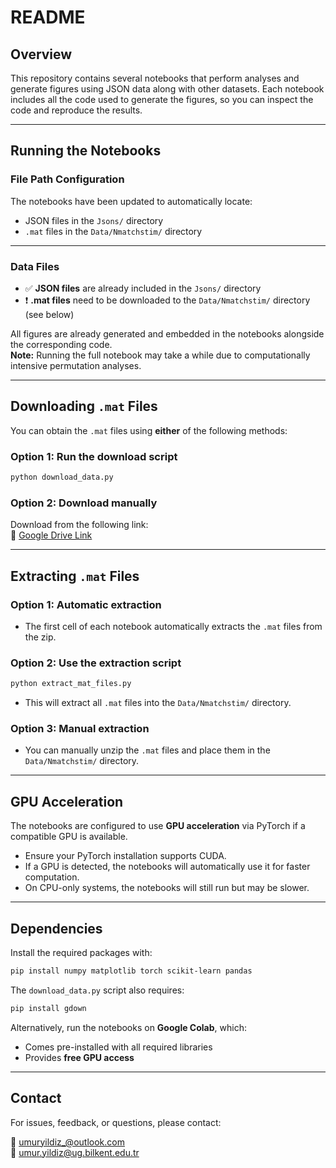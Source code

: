 # README

## Overview

This repository contains several notebooks that perform analyses and generate figures using JSON data along with other datasets. Each notebook includes all the code used to generate the figures, so you can inspect the code and reproduce the results.

---

## Running the Notebooks

### File Path Configuration

The notebooks have been updated to automatically locate:

- JSON files in the `Jsons/` directory  
- `.mat` files in the `Data/Nmatchstim/` directory

---

### Data Files

- ✅ **JSON files** are already included in the `Jsons/` directory  
- ❗ **.mat files** need to be downloaded to the `Data/Nmatchstim/` directory (see below)

All figures are already generated and embedded in the notebooks alongside the corresponding code.  
**Note:** Running the full notebook may take a while due to computationally intensive permutation analyses.

---

## Downloading `.mat` Files

You can obtain the `.mat` files using **either** of the following methods:

### Option 1: Run the download script  
```bash
python download_data.py
```

### Option 2: Download manually  
Download from the following link:  
📎 [Google Drive Link](https://drive.google.com/file/d/17GhaISng0Bh6V7WNidmrz0QVqZeee89Z/view?usp=drive_link)

---

## Extracting `.mat` Files

### Option 1: Automatic extraction

- The first cell of each notebook automatically extracts the `.mat` files from the zip.

### Option 2: Use the extraction script  
```bash
python extract_mat_files.py
```

- This will extract all `.mat` files into the `Data/Nmatchstim/` directory.

### Option 3: Manual extraction

- You can manually unzip the `.mat` files and place them in the `Data/Nmatchstim/` directory.

---

## GPU Acceleration

The notebooks are configured to use **GPU acceleration** via PyTorch if a compatible GPU is available.

- Ensure your PyTorch installation supports CUDA.
- If a GPU is detected, the notebooks will automatically use it for faster computation.
- On CPU-only systems, the notebooks will still run but may be slower.

---

## Dependencies

Install the required packages with:

```bash
pip install numpy matplotlib torch scikit-learn pandas
```

The `download_data.py` script also requires:

```bash
pip install gdown
```

Alternatively, run the notebooks on **Google Colab**, which:

- Comes pre-installed with all required libraries
- Provides **free GPU access**

---

## Contact

For issues, feedback, or questions, please contact:

📧 umuryildiz_@outlook.com  
📧 umur.yildiz@ug.bilkent.edu.tr
